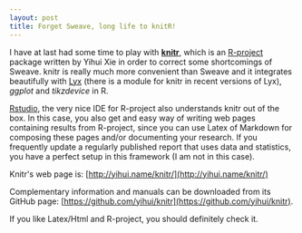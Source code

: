 ```yaml
---
layout: post
title: Forget Sweave, long life to knitR!
--- 
```

I have at last had some time to play with **[knitr](http://yihui.name/knitr/ "knitr: Elegant, flexible and fast dynamic report generation with R | knitr")**, which is an [R-project](http://www.r-project.org/ "The R Project for Statistical Computing") package written by Yihui Xie in order to correct some shortcomings of Sweave.  knitr is really much more convenient than Sweave and it integrates beautifully with [Lyx](http://www.lyx.org/ "LyX | LyX – The Document Processor") (there is a module for knitr in recent versions of Lyx), *ggplot* and *tikzdevice* in R.

[Rstudio](http://www.rstudio.com/ "RStudio - Home"), the very nice IDE for R-project also understands knitr out of the box. In this case, you also get and easy way of writing web pages containing results from R-project, since you can use Latex of Markdown for composing these pages and/or documenting your research.
If you frequently update a regularly published  report that uses data and statistics, you have a perfect setup in this framework (I am not in this case).

Knitr's web page is: [http://yihui.name/knitr/](http://yihui.name/knitr/)

Complementary information and manuals can be downloaded from its GitHub page: [https://github.com/yihui/knitr](https://github.com/yihui/knitr).

If you like Latex/Html and R-project, you should definitely check it. 

